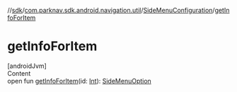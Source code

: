 //[sdk](../../../index.md)/[com.parknav.sdk.android.navigation.util](../index.md)/[SideMenuConfiguration](index.md)/[getInfoForItem](get-info-for-item.md)



# getInfoForItem  
[androidJvm]  
Content  
open fun [getInfoForItem](get-info-for-item.md)(id: [Int](https://kotlinlang.org/api/latest/jvm/stdlib/kotlin/-int/index.html)): [SideMenuOption](../-side-menu-option/index.md)  



